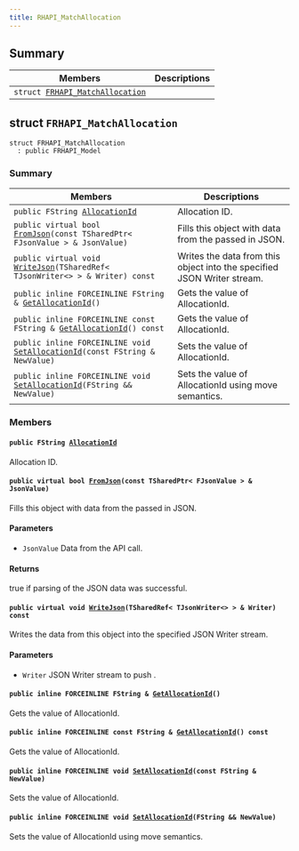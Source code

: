 ```yaml
---
title: RHAPI_MatchAllocation
---
```


## Summary

 Members                        | Descriptions                                
--------------------------------|---------------------------------------------
`struct `[`FRHAPI_MatchAllocation`](#structFRHAPI__MatchAllocation) | 

## struct `FRHAPI_MatchAllocation` <a id="structFRHAPI__MatchAllocation"></a>

```
struct FRHAPI_MatchAllocation
  : public FRHAPI_Model
```

### Summary

 Members                        | Descriptions                                
--------------------------------|---------------------------------------------
`public FString `[`AllocationId`](#structFRHAPI__MatchAllocation_1a7246bc5564bcd98726ff94a1f212fbb4) | Allocation ID.
`public virtual bool `[`FromJson`](#structFRHAPI__MatchAllocation_1aa8fc29ab9b0a2ee4e49d623bd3ac5e25)`(const TSharedPtr< FJsonValue > & JsonValue)` | Fills this object with data from the passed in JSON.
`public virtual void `[`WriteJson`](#structFRHAPI__MatchAllocation_1a22cb5501bf243494e26ce6e46b8316a0)`(TSharedRef< TJsonWriter<> > & Writer) const` | Writes the data from this object into the specified JSON Writer stream.
`public inline FORCEINLINE FString & `[`GetAllocationId`](#structFRHAPI__MatchAllocation_1ab9319c228c2097d0de6697dbfc360c87)`()` | Gets the value of AllocationId.
`public inline FORCEINLINE const FString & `[`GetAllocationId`](#structFRHAPI__MatchAllocation_1a39251dfc089e673a9a14c02c179fcc04)`() const` | Gets the value of AllocationId.
`public inline FORCEINLINE void `[`SetAllocationId`](#structFRHAPI__MatchAllocation_1ac57cd353b7b76887124a1a0d48267f9a)`(const FString & NewValue)` | Sets the value of AllocationId.
`public inline FORCEINLINE void `[`SetAllocationId`](#structFRHAPI__MatchAllocation_1a42b7cd58726e2e0aa08ccd2af5d53f3b)`(FString && NewValue)` | Sets the value of AllocationId using move semantics.

### Members

#### `public FString `[`AllocationId`](#structFRHAPI__MatchAllocation_1a7246bc5564bcd98726ff94a1f212fbb4) <a id="structFRHAPI__MatchAllocation_1a7246bc5564bcd98726ff94a1f212fbb4"></a>

Allocation ID.

#### `public virtual bool `[`FromJson`](#structFRHAPI__MatchAllocation_1aa8fc29ab9b0a2ee4e49d623bd3ac5e25)`(const TSharedPtr< FJsonValue > & JsonValue)` <a id="structFRHAPI__MatchAllocation_1aa8fc29ab9b0a2ee4e49d623bd3ac5e25"></a>

Fills this object with data from the passed in JSON.

#### Parameters
* `JsonValue` Data from the API call.

#### Returns
true if parsing of the JSON data was successful.

#### `public virtual void `[`WriteJson`](#structFRHAPI__MatchAllocation_1a22cb5501bf243494e26ce6e46b8316a0)`(TSharedRef< TJsonWriter<> > & Writer) const` <a id="structFRHAPI__MatchAllocation_1a22cb5501bf243494e26ce6e46b8316a0"></a>

Writes the data from this object into the specified JSON Writer stream.

#### Parameters
* `Writer` JSON Writer stream to push .

#### `public inline FORCEINLINE FString & `[`GetAllocationId`](#structFRHAPI__MatchAllocation_1ab9319c228c2097d0de6697dbfc360c87)`()` <a id="structFRHAPI__MatchAllocation_1ab9319c228c2097d0de6697dbfc360c87"></a>

Gets the value of AllocationId.

#### `public inline FORCEINLINE const FString & `[`GetAllocationId`](#structFRHAPI__MatchAllocation_1a39251dfc089e673a9a14c02c179fcc04)`() const` <a id="structFRHAPI__MatchAllocation_1a39251dfc089e673a9a14c02c179fcc04"></a>

Gets the value of AllocationId.

#### `public inline FORCEINLINE void `[`SetAllocationId`](#structFRHAPI__MatchAllocation_1ac57cd353b7b76887124a1a0d48267f9a)`(const FString & NewValue)` <a id="structFRHAPI__MatchAllocation_1ac57cd353b7b76887124a1a0d48267f9a"></a>

Sets the value of AllocationId.

#### `public inline FORCEINLINE void `[`SetAllocationId`](#structFRHAPI__MatchAllocation_1a42b7cd58726e2e0aa08ccd2af5d53f3b)`(FString && NewValue)` <a id="structFRHAPI__MatchAllocation_1a42b7cd58726e2e0aa08ccd2af5d53f3b"></a>

Sets the value of AllocationId using move semantics.

